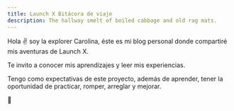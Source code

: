 ```yaml
---
title: Launch X Bitácora de viaje
description: The hallway smelt of boiled cabbage and old rag mats.
---
```


Hola ✌️ soy la explorer Carolina, éste es mi blog personal donde compartiré mis aventuras de Launch X.

Te invito a conocer mis aprendizajes y leer mis experiencias.


Tengo como expectativas de este proyecto, además de aprender, tener la oportunidad de practicar, romper, arreglar y mejorar. 

🚀
